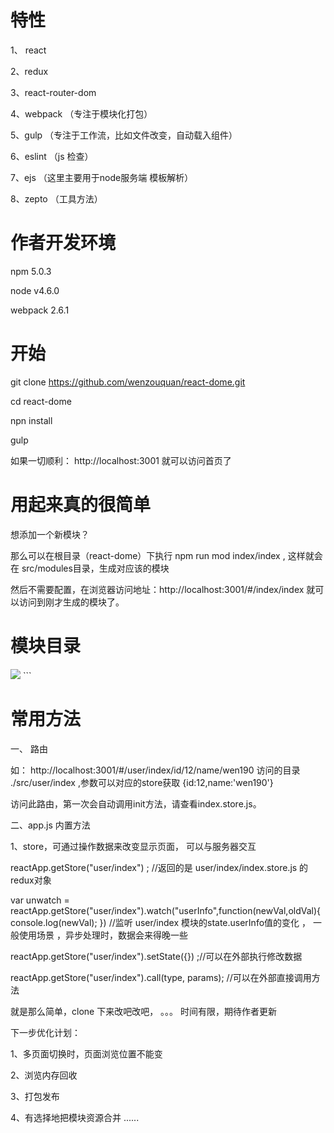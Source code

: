 # 特性
1、 react 

2、redux 

3、react-router-dom  

4、webpack （专注于模块化打包）

5、gulp （专注于工作流，比如文件改变，自动载入组件）

6、eslint （js 检查）

7、ejs  （这里主要用于node服务端 模板解析）

8、zepto （工具方法）


# 作者开发环境

npm 5.0.3

node v4.6.0

webpack 2.6.1


# 开始

git clone https://github.com/wenzouquan/react-dome.git

cd react-dome

npn install

gulp


如果一切顺利： http://localhost:3001 就可以访问首页了


# 用起来真的很简单

想添加一个新模块？ 

那么可以在根目录（react-dome）下执行 npm run mod index/index , 这样就会在 src/modules目录，生成对应该的模块

然后不需要配置，在浏览器访问地址：http://localhost:3001/#/index/index 就可以访问到刚才生成的模块了。



# 模块目录

<img src="https://static.oschina.net/uploads/space/2017/0628/222955_oHIk_1160364.png" >
```

# 常用方法

一、 路由 

如： http://localhost:3001/#/user/index/id/12/name/wen190  访问的目录 ./src/user/index ,参数可以对应的store获取 {id:12,name:'wen190'} 

访问此路由，第一次会自动调用init方法，请查看index.store.js。

二、app.js 内置方法

1、store，可通过操作数据来改变显示页面， 可以与服务器交互

reactApp.getStore("user/index") ; //返回的是 user/index/index.store.js 的redux对象

var unwatch = reactApp.getStore("user/index").watch("userInfo",function(newVal,oldVal){
	console.log(newVal);
}) //监听 user/index 模块的state.userInfo值的变化  ， 一般使用场景 ，异步处理时，数据会来得晚一些

reactApp.getStore("user/index").setState({}) ;//可以在外部执行修改数据

reactApp.getStore("user/index").call(type, params); //可以在外部直接调用方法 



就是那么简单，clone 下来改吧改吧， 。。。 时间有限，期待作者更新

下一步优化计划：

1、多页面切换时，页面浏览位置不能变

2、浏览内存回收

3、打包发布

4、有选择地把模块资源合并
......












